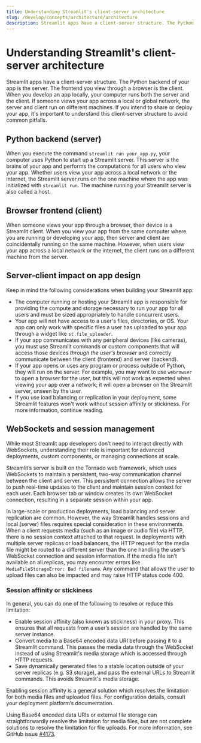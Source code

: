 ```yaml
---
title: Understanding Streamlit's client-server architecture
slug: /develop/concepts/architecture/architecture
description: Streamlit apps have a client-server structure. The Python backend of your app is the server. The frontend you view through a browser is the client.
---
```


# Understanding Streamlit's client-server architecture

Streamlit apps have a client-server structure. The Python backend of your app is the server. The frontend you view through a browser is the client. When you develop an app locally, your computer runs both the server and the client. If someone views your app across a local or global network, the server and client run on different machines. If you intend to share or deploy your app, it's important to understand this client-server structure to avoid common pitfalls.

## Python backend (server)

When you execute the command `streamlit run your_app.py`, your computer uses Python to start up a Streamlit server. This server is the brains of your app and performs the computations for all users who view your app. Whether users view your app across a local network or the internet, the Streamlit server runs on the one machine where the app was initialized with `streamlit run`. The machine running your Streamlit server is also called a host.

## Browser frontend (client)

When someone views your app through a browser, their device is a Streamlit client. When you view your app from the same computer where you are running or developing your app, then server and client are coincidentally running on the same machine. However, when users view your app across a local network or the internet, the client runs on a different machine from the server.

## Server-client impact on app design

Keep in mind the following considerations when building your Streamlit app:

- The computer running or hosting your Streamlit app is responsible for providing the compute and storage necessary to run your app for all users and must be sized appropriately to handle concurrent users.
- Your app will not have access to a user's files, directories, or OS. Your app can only work with specific files a user has uploaded to your app through a widget like `st.file_uploader`.
- If your app communicates with any peripheral devices (like cameras), you must use Streamlit commands or custom components that will access those devices _through the user's browser_ and correctly communicate between the client (frontend) and server (backend).
- If your app opens or uses any program or process outside of Python, they will run on the server. For example, you may want to use `webrowser` to open a browser for the user, but this will not work as expected when viewing your app over a network; it will open a browser on the Streamlit server, unseen by the user.
- If you use load balancing or replication in your deployment, some Streamlit features won't work without session affinity or stickiness. For more information, continue reading.

## WebSockets and session management

While most Streamlit app developers don’t need to interact directly with WebSockets, understanding their role is important for advanced deployments, custom components, or managing connections at scale.

Streamlit’s server is built on the Tornado web framework, which uses WebSockets to maintain a persistent, two-way communication channel between the client and server. This persistent connection allows the server to push real-time updates to the client and maintain session context for each user. Each browser tab or window creates its own WebSocket connection, resulting in a separate session within your app.

In large-scale or production deployments, load balancing and server replication are common. However, the way Streamlit handles sessions and local (server) files requires special consideration in these environments. When a client requests media (such as an image or audio file) via HTTP, there is no session context attached to that request. In deployments with multiple server replicas or load balancers, the HTTP request for the media file might be routed to a different server than the one handling the user’s WebSocket connection and session information. If the media file isn’t available on all replicas, you may encounter errors like `MediaFileStorageError: Bad filename`. Any command that allows the user to upload files can also be impacted and may raise HTTP status code 400.

### Session affinity or stickiness

In general, you can do one of the following to resolve or reduce this limitation:

- Enable session affinity (also known as stickiness) in your proxy. This ensures that all requests from a user’s session are handled by the same server instance.
- Convert media to a Base64 encoded data URI before passing it to a Streamlit command. This passes the media data through the WebSocket instead of using Streamlit's media storage which is accessed through HTTP requests.
- Save dynamically generated files to a stable location outside of your server replicas (e.g. S3 storage), and pass the external URLs to Streamlit commands. This avoids Streamlit's media storage.

Enabling session affinity is a general solution which resolves the limitation for both media files and uploaded files. For configuration details, consult your deployment platform’s documentation.

Using Base64 encoded data URIs or external file storage can straightforwardly resolve the limitation for media files, but are not complete solutions to resolve the limitation for file uploads. For more information, see GitHub issue [#4173](https://github.com/streamlit/streamlit/issues/4173).
